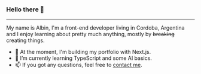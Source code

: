 ### Hello there 👋
---

My name is Albin, I'm a front-end developer living in Cordoba, Argentina and I enjoy learning about pretty much anything, mostly by ~~breaking~~ creating things.

- 🔭  At the moment, I'm building my portfolio with Next.js.
- 🌱  I’m currently learning TypeScript and some AI basics.
- 📫  If you got any questions, feel free to [contact me](mailto:albin@wotoszyn.com).
